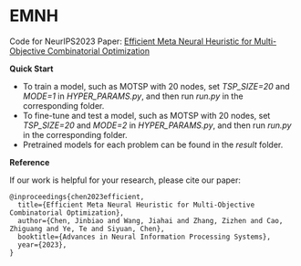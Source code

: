 # EMNH
Code for NeurIPS2023 Paper: [Efficient Meta Neural Heuristic for Multi-Objective Combinatorial Optimization](https://arxiv.org/abs/2310.15196)

**Quick Start**

- To train a model, such as MOTSP with 20 nodes, set *TSP_SIZE=20* and *MODE=1* in *HYPER_PARAMS.py*, and then run *run.py* in the corresponding folder.
- To fine-tune and test a model, such as MOTSP with 20 nodes, set *TSP_SIZE=20* and *MODE=2* in *HYPER_PARAMS.py*, and then run *run.py* in the corresponding folder.
- Pretrained models for each problem can be found in the *result* folder.

**Reference**

If our work is helpful for your research, please cite our paper:
```
@inproceedings{chen2023efficient,
  title={Efficient Meta Neural Heuristic for Multi-Objective Combinatorial Optimization},
  author={Chen, Jinbiao and Wang, Jiahai and Zhang, Zizhen and Cao, Zhiguang and Ye, Te and Siyuan, Chen},
  booktitle={Advances in Neural Information Processing Systems},
  year={2023},
}
```

